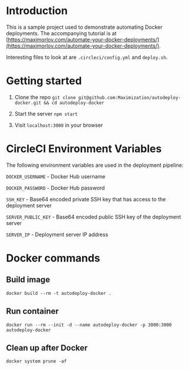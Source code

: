 # Introduction
This is a sample project used to demonstrate automating Docker deployments. The accompanying tutorial is at [https://maximorlov.com/automate-your-docker-deployments/](https://maximorlov.com/automate-your-docker-deployments/).

Interesting files to look at are `.circleci/config.yml` and `deploy.sh`.

# Getting started
1. Clone the repo
`git clone git@github.com:Maximization/autodeploy-docker.git && cd autodeploy-docker`

2. Start the server
`npm start`

3. Visit `localhost:3000` in your browser

# CircleCI Environment Variables
The following environment variables are used in the deployment pipeline:

`DOCKER_USERNAME` - Docker Hub username

`DOCKER_PASSWORD` - Docker Hub password

`SSH_KEY` - Base64 encoded private SSH key that has access to the deployment server

`SERVER_PUBLIC_KEY` - Base64 encoded public SSH key of the deployment server

`SERVER_IP` - Deployment server IP address

# Docker commands
## Build image
`docker build --rm -t autodeploy-docker .`

## Run container
`docker run --rm --init -d --name autodeploy-docker -p 3000:3000 autodeploy-docker`

## Clean up after Docker
`docker system prune -af`

